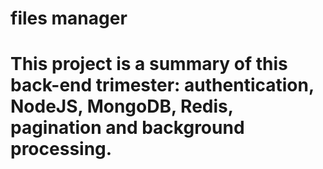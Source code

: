 <h1> files manager </h1>
<h1> This project is a summary of this back-end trimester: authentication, NodeJS, MongoDB, Redis, pagination and background processing. </h2>
